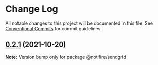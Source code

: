 # Change Log

All notable changes to this project will be documented in this file.
See [Conventional Commits](https://conventionalcommits.org) for commit guidelines.

## [0.2.1](https://github.com/notifirehq/sendgrid/compare/v0.1.4...v0.2.1) (2021-10-20)

**Note:** Version bump only for package @notifire/sendgrid

